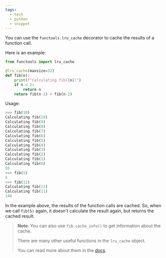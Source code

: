 ```yaml
---
tags:
  - tech
  - python
  - snippet
---
```

You can use the `functools.lru_cache` decorator to cache the results of a function call.

Here is an example:

```python
from functools import lru_cache

@lru_cache(maxsize=32)
def fib(n):
    print(f"Calculating fib({n})")
    if n < 2:
        return n
    return fib(n-1) + fib(n-2)
```

Usage:

```python
>>> fib(10)
Calculating fib(10)
Calculating fib(9)
Calculating fib(8)
Calculating fib(7)
Calculating fib(6)
Calculating fib(5)
Calculating fib(4)
Calculating fib(3)
Calculating fib(2)
Calculating fib(1)
Calculating fib(0)
55
>>> fib(5)
5
>>> fib(12)
Calculating fib(12)
Calculating fib(11)
144
```

In the example above, the results of the function calls are cached.
So, when we call `fib(5)` again, it doesn't calculate the result again, but returns the cached result.

> **Note**: You can also use `fib.cache_info()` to get information about the cache.
> 
> There are many other useful functions in the `lru_cache` object.
> 
> You can read more about them in the [docs](https://docs.python.org/3/library/functools.html#functools.lru_cache).

